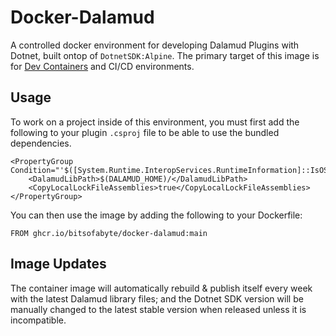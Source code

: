 # Docker-Dalamud

A controlled docker environment for developing Dalamud Plugins with Dotnet, built ontop of `DotnetSDK:Alpine`. The primary target of this image is for [Dev Containers](https://docs.github.com/en/codespaces/setting-up-your-project-for-codespaces/introduction-to-dev-containers) and CI/CD environments.

## Usage

To work on a project inside of this environment, you must first add the following to your plugin `.csproj` file to be able to use the bundled dependencies.

```
<PropertyGroup Condition="'$([System.Runtime.InteropServices.RuntimeInformation]::IsOSPlatform($([System.Runtime.InteropServices.OSPlatform]::Linux)))'">
    <DalamudLibPath>$(DALAMUD_HOME)/</DalamudLibPath>
    <CopyLocalLockFileAssemblies>true</CopyLocalLockFileAssemblies>
</PropertyGroup>
```

You can then use the image by adding the following to your Dockerfile:

```
FROM ghcr.io/bitsofabyte/docker-dalamud:main
```

## Image Updates

The container image will automatically rebuild & publish itself every week with the latest Dalamud library files; and the Dotnet SDK version will be manually changed to the latest stable version when released unless it is incompatible.
